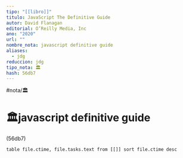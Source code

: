 ```yaml
---
tipo: "[[libro]]"
titulo: JavaScript The Definitive Guide
autor: David Flanagan
editorial: O’Reilly Media, Inc
ano: "2020"
url: ""
nombre_nota: javascript definitive guide
aliases:
  - jdg
reduccion: jdg
tipo_nota: 🏛️
hash: 56db7
---
```



#nota/🏛️

# 🏛️javascript definitive guide
<div>(56db7)</div>

```dataview
table file.ctime, file.tasks.text from [[]] sort file.ctime desc

```












